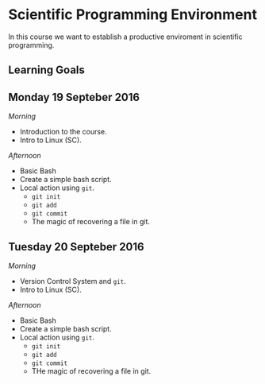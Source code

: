 # Scientific Programming Environment

In this course we want to establish a productive enviroment in scientific programming.

## Learning Goals 

## Monday 19 Septeber 2016

*Morning*

 - Introduction to the course.
 - Intro to Linux (SC). 

*Afternoon*

 - Basic Bash
 - Create a simple bash script.
 - Local action using `git`.
   - `git init`
   - `git add`
   - `git commit`
   - The magic of recovering a file in git.

## Tuesday 20 Septeber 2016

*Morning*

 - Version Control System and `git`.
 - Intro to Linux (SC). 

*Afternoon*

 - Basic Bash
 - Create a simple bash script.
 - Local action using `git`.
   - `git init`
   - `git add`
   - `git commit`
   - THe magic of recovering a file in git.